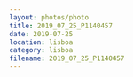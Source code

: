 ```yaml
---
layout: photos/photo
title: 2019_07_25_P1140457
date: 2019-07-25
location: lisboa
category: lisboa
filename: 2019_07_25_P1140457
---
```

